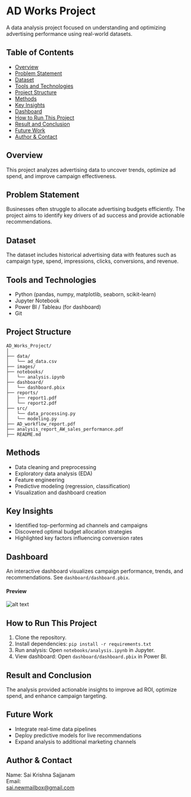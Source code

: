 # AD Works Project

A data analysis project focused on understanding and optimizing advertising performance using real-world datasets.

## Table of Contents
- [Overview](#overview)
- [Problem Statement](#problem-statement)
- [Dataset](#dataset)
- [Tools and Technologies](#tools-and-technologies)
- [Project Structure](#project-structure)
- [Methods](#methods)
- [Key Insights](#key-insights)
- [Dashboard](#dashboard)
- [How to Run This Project](#how-to-run-this-project)
- [Result and Conclusion](#result-and-conclusion)
- [Future Work](#future-work)
- [Author & Contact](#author--contact)

## Overview
This project analyzes advertising data to uncover trends, optimize ad spend, and improve campaign effectiveness.

## Problem Statement
Businesses often struggle to allocate advertising budgets efficiently. The project aims to identify key drivers of ad success and provide actionable recommendations.

## Dataset
The dataset includes historical advertising data with features such as campaign type, spend, impressions, clicks, conversions, and revenue.

## Tools and Technologies
- Python (pandas, numpy, matplotlib, seaborn, scikit-learn)
- Jupyter Notebook
- Power BI / Tableau (for dashboard)
- Git

## Project Structure
```
AD_Works_Project/
│
├── data/
│   └── ad_data.csv
├── images/
├── notebooks/
│   └── analysis.ipynb
├── dashboard/
│   └── dashboard.pbix
├── reports/
│   ├── report1.pdf
│   └── report2.pdf
├── src/
│   └── data_processing.py
│   └── modeling.py
├── AD_workflow_report.pdf
├── analysis_report_AW_sales_performance.pdf
├── README.md
```

## Methods
- Data cleaning and preprocessing
- Exploratory data analysis (EDA)
- Feature engineering
- Predictive modeling (regression, classification)
- Visualization and dashboard creation

## Key Insights
- Identified top-performing ad channels and campaigns
- Discovered optimal budget allocation strategies
- Highlighted key factors influencing conversion rates

## Dashboard
An interactive dashboard visualizes campaign performance, trends, and recommendations. See `dashboard/dashboard.pbix`.

#### Preview
![alt text](image.png)


## How to Run This Project
1. Clone the repository.
2. Install dependencies: `pip install -r requirements.txt`
3. Run analysis: Open `notebooks/analysis.ipynb` in Jupyter.
4. View dashboard: Open `dashboard/dashboard.pbix` in Power BI.

## Result and Conclusion
The analysis provided actionable insights to improve ad ROI, optimize spend, and enhance campaign targeting.

## Future Work
- Integrate real-time data pipelines
- Deploy predictive models for live recommendations
- Expand analysis to additional marketing channels

## Author & Contact  
Name: Sai Krishna Sajjanam  
Email:  
sai.newmailbox@gmail.com